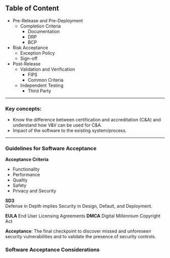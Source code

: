 ## Table of Content

- Pre-Release and Pre-Deployment
	- Completion Criteria
		- Documentation
		- DRP
		- BCP
- Risk Acceptance
	- Exception Policy
	- Sign-off
- Post-Release
	- Validation and Verification
		- FIPS
		- Common Criteria
	- Independent Testing
		- Third Party

---

### Key concepts:
-   Know the difference between certification and accreditation (C&A) and understand how V&V can be used for C&A.
- Impact of the software to the existing system/process.

---
### Guidelines for Software Acceptance

**Acceptance Criteria**  
- Functionality
- Performance
- Quality
- Safety
- Privacy and Security

**SD3**  
Defense in Depth implies Security in Design, Default, and Deployment.

**EULA** End User Licensing Agreements
**DMCA** Digital Millennium Copyright Act

**Acceptance**: The final checkpoint to discover missed and unforeseen security vulnerabilities and to validate the presence of security controls.

### Software Acceptance Considerations

<!--stackedit_data:
eyJoaXN0b3J5IjpbNjc5MzYwMjk3LDE0NzYzMDU3NzcsLTc0Nz
A1MzYzNCwtNzMyNDcyNjE4LC0xNzYyMTYwMTk5LDIwNzM0Mjkz
NDMsNjc1ODEyOTUsMTQwODk0ODIxOF19
-->